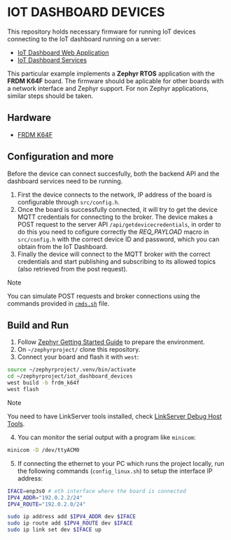 # IOT DASHBOARD DEVICES
This repository holds necessary firmware for running IoT devices connecting to the IoT dashboard running on a server:
- [IoT Dashboard Web Application](https://github.com/marcosraimondi1/iot_dashboard)
- [IoT Dashboard Services](https://github.com/marcosraimondi1/iot_dashboard_services) 

This particular example implements a **Zephyr RTOS** application with the **FRDM K64F** board. The firmware should be aplicable for other boards with a network interface and Zephyr support.
For non Zephyr applications, similar steps should be taken.

## Hardware
- [FRDM K64F](https://www.nxp.com/design/design-center/development-boards-and-designs/general-purpose-mcus/frdm-development-platform-for-kinetis-k64-k63-and-k24-mcus:FRDM-K64F)


## Configuration and more
Before the device can connect succesfully, both the backend API and the dashboard services need to be running.
1. First the device connects to the network, IP address of the board is configurable through `src/config.h`.
2. Once the board is successfully connected, it will try to get the device MQTT credentials for connecting to the broker. The device makes a POST request to the server API `/api/getdevicecredentials`, in order to do this you need to cofigure correctly the *REQ_PAYLOAD* macro in `src/config.h` with the correct device ID and password, which you can obtain from the IoT Dashboard.
3. Finally the device will connect to the MQTT broker with the correct credentials and start publishing and subscribing to its allowed topics (also retrieved from the post request).
> [!NOTE]  
> You can simulate POST requests and broker connections using the commands provided in [`cmds.sh`](./cmds.sh) file.

## Build and Run
1. Follow [Zephyr Getting Started Guide](https://docs.zephyrproject.org/latest/develop/getting_started/index.html) to prepare the environment.
2. On `~/zephyrproject/` clone this repository.
3. Connect your board and flash it with `west`:
```sh
source ~/zephyrproject/.venv/bin/activate
cd ~/zephyrproject/iot_dashboard_devices
west build -b frdm_k64f
west flash
```
> [!NOTE]  
> You need to have LinkServer tools installed, check [LinkServer Debug Host Tools](https://docs.zephyrproject.org/latest/develop/flash_debug/host-tools.html#linkserver-debug-host-tools).
4. You can monitor the serial output with a program like `minicom`:
```sh
minicom -D /dev/ttyACM0
```
5. If connecting the ethernet to your PC which runs the project locally, run the following commands (`config_linux.sh`) to setup the interface IP address:
```sh
IFACE=enp3s0 # eth interface where the board is connected
IPV4_ADDR="192.0.2.2/24"
IPV4_ROUTE="192.0.2.0/24"

sudo ip address add $IPV4_ADDR dev $IFACE
sudo ip route add $IPV4_ROUTE dev $IFACE
sudo ip link set dev $IFACE up
```



